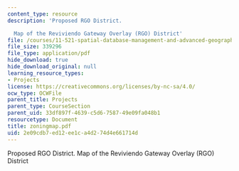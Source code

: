 ```yaml
---
content_type: resource
description: 'Proposed RGO District.

  Map of the Reviviendo Gateway Overlay (RGO) District'
file: /courses/11-521-spatial-database-management-and-advanced-geographic-information-systems-spring-2003/2e09cdb7ed12ee1ca4d274d4e661714d_zoningmap.pdf
file_size: 339296
file_type: application/pdf
hide_download: true
hide_download_original: null
learning_resource_types:
- Projects
license: https://creativecommons.org/licenses/by-nc-sa/4.0/
ocw_type: OCWFile
parent_title: Projects
parent_type: CourseSection
parent_uid: 33df897f-4639-c5d6-7587-49e09fa048b1
resourcetype: Document
title: zoningmap.pdf
uid: 2e09cdb7-ed12-ee1c-a4d2-74d4e661714d
---
```

Proposed RGO District.
Map of the Reviviendo Gateway Overlay (RGO) District